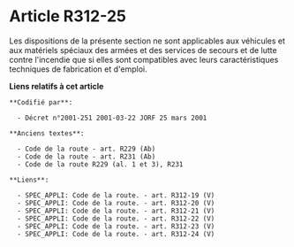 # Article R312-25

Les dispositions de la présente section ne sont applicables aux véhicules et aux matériels spéciaux des armées et des
services de secours et de lutte contre l'incendie que si elles sont compatibles avec leurs caractéristiques techniques de
fabrication et d'emploi.

**Liens relatifs à cet article**

	**Codifié par**:

	  - Décret n°2001-251 2001-03-22 JORF 25 mars 2001

	**Anciens textes**:

	  - Code de la route - art. R229 (Ab)
	  - Code de la route - art. R231 (Ab)
	  - Code de la route R229 (al. 1 et 3), R231

	**Liens**:

	  - SPEC_APPLI: Code de la route. - art. R312-19 (V)
	  - SPEC_APPLI: Code de la route. - art. R312-20 (V)
	  - SPEC_APPLI: Code de la route. - art. R312-21 (V)
	  - SPEC_APPLI: Code de la route. - art. R312-22 (V)
	  - SPEC_APPLI: Code de la route. - art. R312-23 (V)
	  - SPEC_APPLI: Code de la route. - art. R312-24 (V)
